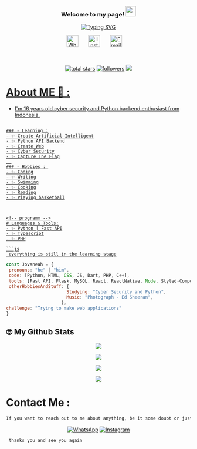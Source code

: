 <h3 align="center">
  Welcome to my page!
  <img src="https://media.giphy.com/media/hvRJCLFzcasrR4ia7z/giphy.gif" width="28">
</h3>

<!-- Typing SVG by DenverCoder1 - https://github.com/DenverCoder1/readme-typing-svg -->
<p align="center">
  <a href="https://git.io/typing-svg"><img src="https://readme-typing-svg.demolab.com?font=Fira+code&duration=3500&pause=1000&color=F70E0E&background=FFFFFF00&center=true&vCenter=true&width=435&lines=Cyber+Security+Enthusiast;Python+BackEnd+Developer;Full-stack+Web+Developer;3%2B+Years+Experiences+in+Coding" alt="Typing SVG" /></a>
</p>

<!-- Social icons section -->
<p align="center">
  <a href="https://wa.me/6281385744255"><img width="32px" alt="WhatsApp" title="WhatsApp" src="https://icons-for-free.com/iconfiles/png/512/rs+social+whatsapp+icon-1320190674429132495.png"/></a>
  &#8287;&#8287;&#8287;&#8287;&#8287;
  <a href="https://instagram.com/jovaneah"><img width="32px" alt="Instagram" title="Instagram" src="https://icons-for-free.com/iconfiles/png/512/media+rs+social+icon-1320190673019098590.png"/></a>
  &#8287;&#8287;&#8287;&#8287;&#8287;
  <a href="jovaneah@gmail.com"><img width="32px" alt="Email" title="Email" src="https://icons-for-free.com/iconfiles/png/512/media+rs+social+icon-1320190672723102548.png"></a>
  &#8287;&#8287;&#8287;&#8287;&#8287;
</p>

<br/>

<!-- Social badges section -->
<p align="center">
  <a href="https://github.com/Jovaneah?tab=repositories&sort=stargazers">
    <img alt="total stars" title="Total stars on GitHub" src="https://custom-icon-badges.herokuapp.com/badge/dynamic/json?logo=star&color=55960c&labelColor=488207&label=Stars&style=for-the-badge&query=%24.stars&url=https://api.github-star-counter.workers.dev/user/Jovaneah"/></a>
  <a href="https://github.com/Jovaneah?tab=followers">
    <img alt="followers" title="Follow me on Github" src="https://custom-icon-badges.herokuapp.com/github/followers/Jovaneah?color=236ad3&labelColor=1155ba&style=for-the-badge&logo=person-add&label=Follow&logoColor=white"/></a>
  <a href="https://github.com/Jovaneah/Simple-View-Counter">
    <img src="https://api.visitorbadge.io/api/VisitorHit?user=Jovaneah&repo=github-visitors-badge&countColor=%237B1E7A" />
</p>

<!-- about -->
# About ME 💬 :
- I'm 16 years old cyber security and Python backend enthusiast from Indonesia. 
```

### - Learning :
- ✨ Create Artificial Intelligent
- ✨ Python API Backend
- ✨ Create Web
- ✨ Cyber Security
- ✨ Capture The Flag
  
### - Hobbies : 
- ✨ Coding
- ✨ Writing
- ✨ Swimming
- ✨ Cooking
- ✨ Reading
- ✨ Playing basketball



<!-- programm -->
# Languages & Tools:
- ✨ Python | Fast API
- ✨ Typescript
- ✨ PHP

```js
 everything is still in the learning stage
 ```
 ```javascript
const Jovaneah = {
  pronouns: "he" | "him",
  code: [Python, HTML, CSS, JS, Dart, PHP, C++],
  tools: [Fast API, Flask, MySQL, React, ReactNative, Node, Styled-Components, Flutter],
  otherHobbiesAndStuff: {       
                        Studying: "Cyber Security and Python",
                        Music: "Photograph - Ed Sheeran",
                      },
 challenge: "Trying to make web applications"
}
```


<!-- stat -->
## 🤓 My Github Stats

<p align="center">
    <img src="https://github-readme-stats.vercel.app/api?username=Jovaneah&show_icons=true&theme=dark" />
</p>
<p align="center">
  <a href="https://github.com/Jovaneah"><img src="https://github-readme-streak-stats.herokuapp.com?user=Jovaneah&theme=tokyonight&hide_border=false&properties=background&border=%239611C5FF" /><a>
</p>
  
<p align="center">
  <a href="https://github.com/Jovaneah"><img src="https://github-readme-stats.vercel.app/api/top-langs?username=Jovaneah&theme=tokyonight&layout=compact" /></a>
</p>
  
<p align="center">
  <a href="https://github.com/Jovaneah"><img src="https://github-profile-trophy.vercel.app/?username=Jovaneah&theme=radical&margin-w=20&no-bg=true&no-frame=false" /><a>
</p>

<!-- end -->
# Contact Me :

```js
If you want to reach out to me about anything, be it some doubt or just to hangout and talk or want to game together just ping me 😉.
```

<p align="center">
  <a href="https://wa.me/6281385744255">
    <img alt="WhatsApp" title="WhatsApp Me" src="https://custom-icon-badges.herokuapp.com/badge/dynamic/json?logo=whatsapp&color=55960c&labelColor=488207&label=WhatsApp&style=for-the-badge&query=%24.stars&url=https://api.github-star-counter.workers.dev/user/Jovaneah"/></a>
  <a href="https://instagram.com/jovaneah">
    <img alt="Instagram" title="Instagram Me" src="https://custom-icon-badges.herokuapp.com/github/followers/Jovaneah?color=236ad3&labelColor=1155ba&style=for-the-badge&logo=instagram&label=Instagram&logoColor=white"/></a>
</p>

 
```js
 thanks you and see you again 
 ```
